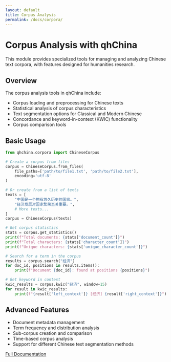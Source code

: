 ```yaml
---
layout: default
title: Corpus Analysis
permalink: /docs/corpora/
---
```


# Corpus Analysis with qhChina

This module provides specialized tools for managing and analyzing Chinese text corpora, with features designed for humanities research.

## Overview

The corpus analysis tools in qhChina include:

- Corpus loading and preprocessing for Chinese texts
- Statistical analysis of corpus characteristics
- Text segmentation options for Classical and Modern Chinese
- Concordance and keyword-in-context (KWIC) functionality
- Corpus comparison tools

## Basic Usage

```python
from qhchina.corpora import ChineseCorpus

# Create a corpus from files
corpus = ChineseCorpus.from_files(
    file_paths=['path/to/file1.txt', 'path/to/file2.txt'],
    encoding='utf-8'
)

# Or create from a list of texts
texts = [
    "中国是一个拥有悠久历史的国家。",
    "经济发展对国家繁荣至关重要。",
    # More texts...
]
corpus = ChineseCorpus(texts)

# Get corpus statistics
stats = corpus.get_statistics()
print(f"Total documents: {stats['document_count']}")
print(f"Total characters: {stats['character_count']}")
print(f"Unique characters: {stats['unique_character_count']}")

# Search for a term in the corpus
results = corpus.search("经济")
for doc_id, positions in results.items():
    print(f"Document {doc_id}: found at positions {positions}")

# Get keyword in context
kwic_results = corpus.kwic("经济", window=15)
for result in kwic_results:
    print(f"{result['left_context']} [经济] {result['right_context']}")
```

## Advanced Features

- Document metadata management
- Term frequency and distribution analysis
- Sub-corpus creation and comparison
- Time-based corpus analysis
- Support for different Chinese text segmentation methods

[Full Documentation](/docs/corpora/full) 
